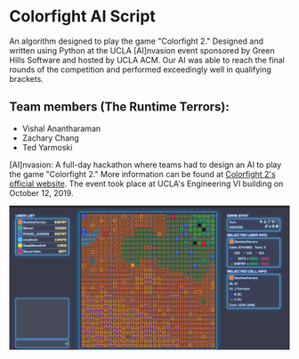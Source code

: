 # Colorfight AI Script
An algorithm designed to play the game "Colorfight 2." Designed and written using Python at the UCLA [AI]nvasion event sponsored by Green Hills Software and hosted by UCLA ACM. Our AI was able to reach the final rounds of the competition and performed exceedingly well in qualifying brackets.

## Team members (The Runtime Terrors):
- Vishal Anantharaman
- Zachary Chang
- Ted Yarmoski

[AI]nvasion: A full-day hackathon where teams had to design an AI to play the game "Colorfight 2." More information can be found at [Colorfight 2's official website](colorfightai.com). The event took place at UCLA's Engineering VI building on October 12, 2019.


![Victory image](/colorfight1.png)

